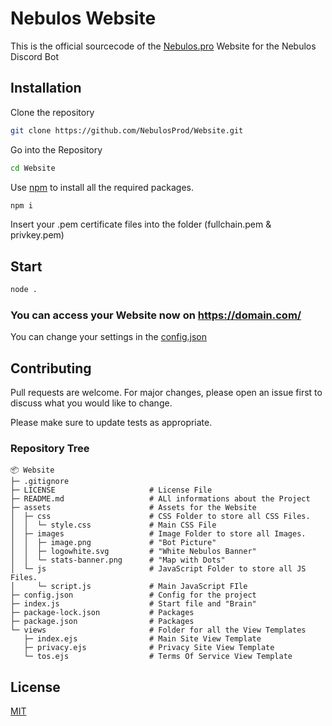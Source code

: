 # Nebulos Website

This is the official sourcecode of the [Nebulos.pro](https://nebulos.pro) Website for the Nebulos Discord Bot
## Installation

Clone the repository

```bash
git clone https://github.com/NebulosProd/Website.git
```

Go into the Repository

```bash
cd Website
```

Use [npm](npmjs.com/) to install all the required packages.

```bash
npm i
```

Insert your .pem certificate files into the folder (fullchain.pem & privkey.pem)

## Start

```bash
node .
```

### You can access your Website now on https://domain.com/
You can change your settings in the [config.json](https://github.com/NebulosProd/Website/blob/main/config.json)
## Contributing

Pull requests are welcome. For major changes, please open an issue first
to discuss what you would like to change.

Please make sure to update tests as appropriate.


### Repository Tree
```
📦 Website
├─ .gitignore
├─ LICENSE                     # License File
├─ README.md                   # ALl informations about the Project
├─ assets                      # Assets for the Website
│  ├─ css                      # CSS Folder to store all CSS Files.
│  │  └─ style.css             # Main CSS File
│  ├─ images                   # Image Folder to store all Images.
│  │  ├─ image.png             # "Bot Picture"
│  │  ├─ logowhite.svg         # "White Nebulos Banner"
│  │  └─ stats-banner.png      # "Map with Dots"
│  └─ js                       # JavaScript Folder to store all JS Files.
│     └─ script.js             # Main JavaScript FIle
├─ config.json                 # Config for the project
├─ index.js                    # Start file and "Brain"
├─ package-lock.json           # Packages
├─ package.json                # Packages
└─ views                       # Folder for all the View Templates
   ├─ index.ejs                # Main Site View Template
   ├─ privacy.ejs              # Privacy Site View Template
   └─ tos.ejs                  # Terms Of Service View Template
```

## License

[MIT](https://choosealicense.com/licenses/mit/)
